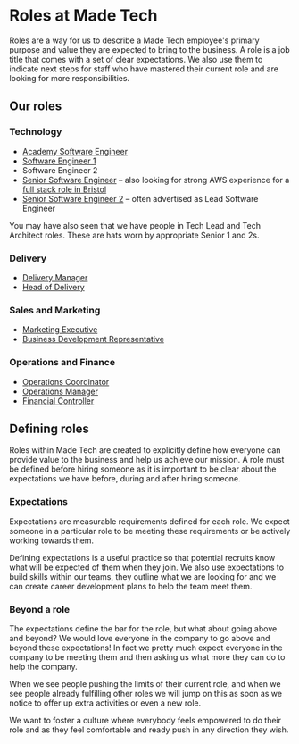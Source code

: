 # Roles at Made Tech

Roles are a way for us to describe a Made Tech employee's primary purpose and
value they are expected to bring to the business. A role is a job title that comes with a set of clear expectations. We also use them
to indicate next steps for staff who have mastered their current role and are
looking for more responsibilities.

## Our roles

### Technology

 - [Academy Software Engineer](academy_software_engineer.md)
 - [Software Engineer 1](software_engineer_1.md)
 - Software Engineer 2
 - [Senior Software Engineer](senior_software_engineer.md) – also looking for strong AWS experience for a [full stack role in Bristol](senior_software_engineer_with_aws.md)
 - [Senior Software Engineer 2](senior_software_engineer_2.md) – often advertised as Lead Software Engineer

You may have also seen that we have people in Tech Lead and Tech Architect roles. These are hats worn by appropriate Senior 1 and 2s.

### Delivery

- [Delivery Manager](delivery_manager.md)
- [Head of Delivery](head_of_delivery.md)

### Sales and Marketing

- [Marketing Executive](marketing_executive.md)
- [Business Development Representative](business_development_representative.md)

### Operations and Finance

- [Operations Coordinator](operations_coordinator.md)
- [Operations Manager](operations_manager.md)
- [Financial Controller](financial_controller.md)

## Defining roles

Roles within Made Tech are created to explicitly define how everyone can provide value to the business and help us achieve our mission. A role must be defined before hiring someone as it is important to be clear about the expectations we have before, during and after hiring someone.

### Expectations

Expectations are measurable requirements defined for each role. We expect someone in a particular role to be meeting these requirements or be actively working towards them.

Defining expectations is a useful practice so that potential recruits know what will be expected of them when they join. We also use expectations to build skills within our teams, they outline what we are looking for and we can create career development plans to help the team meet them.

### Beyond a role

The expectations define the bar for the role, but what about going above and beyond? We would love everyone in the company to go above and beyond these expectations! In fact we pretty much expect everyone in the company to be meeting them and then asking us what more they can do to help the company.

When we see people pushing the limits of their current role, and when we see people already fulfilling other roles we will jump on this as soon as we notice to offer up extra activities or even a new role.

We want to foster a culture where everybody feels empowered to do their role and
as they feel comfortable and ready push in any direction they wish.

